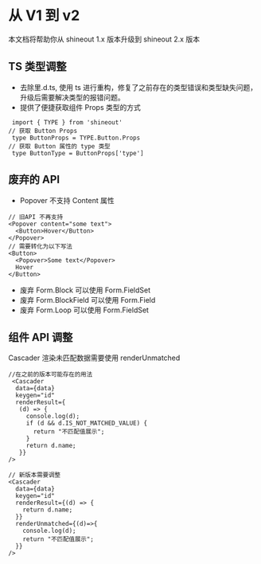 # 从 V1 到 v2
本文档将帮助你从 shineout 1.x 版本升级到 shineout 2.x 版本

## TS 类型调整
- 去除里.d.ts, 使用 ts 进行重构，修复了之前存在的类型错误和类型缺失问题，升级后需要解决类型的报错问题。
- 提供了便捷获取组件 Props 类型的方式
```
 import { TYPE } from 'shineout'
// 获取 Button Props
 type ButtonProps = TYPE.Button.Props
// 获取 Button 属性的 type 类型
 type ButtonType = ButtonProps['type']
```
## 废弃的 API
- Popover 不支持 Content 属性
```
// 旧API 不再支持
<Popover content="some text">
  <Button>Hover</Button>
</Popover>
// 需要转化为以下写法
<Button>
  <Popover>Some text</Popover>
  Hover
</Button>
```
- 废弃 Form.Block 可以使用 Form.FieldSet
- 废弃 Form.BlockField 可以使用 Form.Field
- 废弃 Form.Loop 可以使用 Form.FieldSet

## 组件 API 调整
Cascader 渲染未匹配数据需要使用 renderUnmatched
```
//在之前的版本可能存在的用法
 <Cascader
  data={data}
  keygen="id"
  renderResult={
   (d) => {
     console.log(d);
     if (d && d.IS_NOT_MATCHED_VALUE) {
       return "不匹配值展示";
     }
     return d.name;
   }}
/>

// 新版本需要调整
<Cascader
  data={data}
  keygen="id"
  renderResult={(d) => {
    return d.name;
  }}
  renderUnmatched={(d)=>{
    console.log(d);
    return "不匹配值展示";
  }}
/>

```
